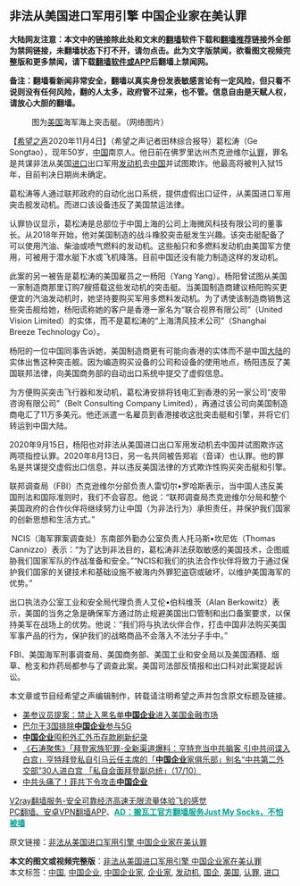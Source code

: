  <h2>非法从美国进口军用引擎 中国企业家在美认罪</h2> <p class="notice"><b>大陆网友注意：本文中的链接除此处和文末的<a href="https://github.com/bannedbook/fanqiang" >翻墙</a>软件下载和<a href="https://github.com/killgcd/justmysocks/blob/master/README.md">翻墙推荐</a>链接外全部为禁网链接，未翻墙状态下打不开，请勿点击。此为文字版禁闻，欲看图文视频完整版和更多禁闻，请下载<a href="https://github.com/bannedbook/fanqiang">翻墙软件或APP</a>后翻墙上禁闻网。</p><p>备注：翻墙看新闻非常安全，翻墙以真实身份发表敏感言论有一定风险，但只看不说则没有任何风险，翻的人太多，政府管不过来，也不管。信息自由是天赋人权，请放心大胆的翻墙。</b></p>  <div class="entry"> <figure><figcaption>图为<a href="https://www.bannedbook.org/bnews/tag/%e7%be%8e%e5%9b%bd/" class="st_tag internal_tag" rel="tag" title="标签 美国 下的日志">美国</a>海军海上突击艇。（网络图片）</figcaption></figure> <p>【<span class='wp_keywordlink_affiliate'><a href="https://www.soundofhope.org" title="希望之声" target="_blank">希望之声</a></span>2020年11月4日】（希望之声记者田林综合报导）葛松涛（Ge Songtao），现年50岁，<span class='wp_keywordlink_affiliate'><a href="https://www.bannedbook.org/" title="中国" target="_blank">中国</a></span>南京人。他日前在佛罗里达州杰克逊维尔<a href="https://www.bannedbook.org/bnews/tag/%E8%AE%A4%E7%BD%AA/" class="st_tag internal_tag" rel="tag" title="标签 认罪 下的日志">认罪</a>，罪名是共谋非法从美国<a href="https://www.bannedbook.org/bnews/tag/%E8%BF%9B%E5%8F%A3/" class="st_tag internal_tag" rel="tag" title="标签 进口 下的日志">进口</a>出口军用<a href="https://www.bannedbook.org/bnews/tag/%e5%8f%91%e5%8a%a8%e6%9c%ba/" class="st_tag internal_tag" rel="tag" title="标签 发动机 下的日志">发动机</a>去<a href="https://www.bannedbook.org/bnews/tag/%E4%B8%AD%E5%9B%BD/" class="st_tag internal_tag" rel="tag" title="标签 中国 下的日志">中国</a>并试图欺诈。他最高将被判入狱15年，目前判决日期尚未确定。</p> <p>葛松涛等人通过联邦政府的自动化出口系统，提供虚假出口证件，从美国进口军用突击舰发动机。而进口该设备违反了美国禁运法律。</p> <p>认罪协议显示，葛松涛是总部位于中国上海的公司上海微风科技有限公司的董事长。从2018年开始，他对美国制造的战斗橡胶突击艇发生兴趣。该突击艇配备了可以使用汽油、柴油或喷气燃料的发动机。这些船只和多燃料发动机由美国军方使用，可被用于潜水艇下水或飞机降落。目前中国还没有能力制造这样的发动机。</p>  <p>此案的另一被告是葛松涛的美国雇员之一杨阳（Yang Yang）。杨阳曾试图从美国一家制造商那里订购7艘搭载这些发动机的突击艇。当美国制造商建议杨阳购买更便宜的汽油发动机时，她坚持要购买军用多燃料发动机。为了诱使该制造商销售这些突击舰给她，杨阳谎称她的客户是香港一家名为“联合视界有限公司”（United Vision Limited）的实体，而不是葛松涛的“上海清风技术公司”（Shanghai Breeze Technology Co）。</p> <p>杨阳的一位中国同事告诉她，美国制造商更有可能向香港的实体而不是中国<span class='wp_keywordlink_affiliate'><a href="https://www.bannedbook.org/" title="大陆" target="_blank">大陆</a></span>的实体出售这种突击舰。因为编造购买设备的公司和设备的使用地点，杨阳违反了美国联邦法律，向美国商务部的自动出口系统中提交了虚假信息。</p> <p>为方便购买突击飞行器和发动机，葛松涛安排将钱电汇到香港的另一家公司“皮带咨询有限公司”（Belt Consulting Company Limited），再通过该公司向美国制造商电汇了11万多美元。他还派遣一名雇员到香港接收这批突击艇和引擎，并将它们转运到中国大陆。</p>  <p>2020年9月15日，杨阳也对非法从美国进口出口军用发动机去中国并试图欺诈这两项指控认罪。2020年8月13日，另一名共同被告郑岩（音译）也认罪。他的罪名是共谋提交虚假出口信息，并以违反美国法律的方式欺诈性购买突击艇和引擎。</p> <p>联邦调查局（FBI）杰克逊维尔分部负责人雷切尔•罗哈斯表示，当中国人违反美国刑法和国际准则时，我们不会容忍。他说：“联邦调查局杰克逊维尔分局和整个美国政府的合作伙伴将继续努力让中国（为非法行为）承担责任，并保护我们国家的创新思想和生活方式。”</p> <p> NCIS（海军罪案调查处）东南部外勤办公室负责人托马斯•坎尼佐（Thomas Cannizzo）表示：“为了达到非法目的，葛松涛非法获取敏感的美国技术，企图威胁我们国家军队的作战准备和安全。”“NCIS和我们的执法合作伙伴将致力于通过保护我们国家的关键技术和基础设施不被海内外罪犯盗窃或破坏，以维护美国海军的优势。”</p>  <p>出口执法办公室工业和安全局代理负责人艾伦•伯科维茨（Alan Berkowitz）表示，美国的当务之急是确保军方通过防止规避美国出口管制和出口备案要求，以保持美军在战场上的优势。他说：“我们将与执法伙伴合作，打击中国非法购买美国军事产品的行为，保护我们的战略商品不会落入不法分子手中。”</p> <p>FBI、美国海军刑事调查局、美国商务部、美国工业和安全局以及美国酒精、烟草、枪支和炸药局都参与了调查此案。美国司法部反情报和出口科对此案提起诉讼。</p> <p>本文章或节目经希望之声编辑制作，转载请注明希望之声并包含原文标题及链接。</p>  <ul class='op-related-articles' title='相关阅读'> <li><a href='https://www.bannedbook.org/bnews/worldnews/usa/20201028/1421711.html' target='_blank'>美参议员提案：禁止入黑名单<b>中国企业</b>进入美国金融市场</a></li> <li><a href='https://www.bannedbook.org/bnews/headline/20201026/1420215.html' target='_blank'>巴尔干3国排除<b>中国企业</b>参与5G</a></li> <li><a href='https://www.bannedbook.org/bnews/baitai/20201020/1417237.html' target='_blank'><b>中国企业</b>囤积外汇外币存款刷新纪录</a></li> <li><a href='https://www.bannedbook.org/bnews/bannedvideo/20201018/1415835.html' target='_blank'>《石涛聚焦》「拜登家族犯罪-全新渠道爆料：亨特充当中共掮客 引中共间谍入白宫」亨特拜登私自引马云任主席的「<b>中国企业</b>家俱乐部」别名“中共第二外交部”30人进白宫 「私自会面拜登副总统」（17/10）</a></li> <li><a href='https://www.bannedbook.org/bnews/cbnews/20201017/1415590.html' target='_blank'>中共头痛了！菲共下令攻击<b>中国企业</b></a></li> </ul> <p class="texttj"> <a href="https://www.bannedbook.org/forum23/topic22702.html" target="_blank">V2ray翻墙服务-安全可靠经济高速无限流量体验飞的感觉</a><br/> <a href="https://github.com/bannedbook/fanqiang/wiki/%E7%A6%81%E9%97%BB%E7%BD%91%E5%AE%89%E5%8D%93%E7%BF%BB%E5%A2%99%E6%96%B0%E9%97%BBAPP" target="_blank">PC翻墙、安卓VPN翻墙APP</a>、<span onclick="window.open('https://github.com/killgcd/justmysocks/blob/master/README.md')" style="font-weight:bold;color:#00A191;cursor:pointer;text-decoration:underline;outline:none">AD：搬瓦工官方翻墙服务Just My Socks，不怕被墙</span></p><p>原文链接：<a class="src_link"  href="https://www.soundofhope.org/post/439501" target="_blank">非法从美国进口军用引擎 中国企业家在美认罪</a></p><a name='sharetosocial'></a>       <div><b>本文的图文或视频完整版</b>：<a href='https://www.bannedbook.org/bnews/comments/20201105/1426143.html'>非法从美国进口军用引擎 中国企业家在美认罪</a></div>  </div><!--END ENTRY--> <div class="postfooter"> <div>本文标签：<a href="https://www.bannedbook.org/bnews/tag/%E4%B8%AD%E5%9B%BD/" rel="tag">中国</a>, <a href="https://www.bannedbook.org/bnews/tag/%E4%B8%AD%E5%9B%BD%E4%BC%81%E4%B8%9A/" rel="tag">中国企业</a>, <a href="https://www.bannedbook.org/bnews/tag/%e4%b8%ad%e5%9b%bd%e4%bc%81%e4%b8%9a%e5%ae%b6/" rel="tag">中国企业家</a>, <a href="https://www.bannedbook.org/bnews/tag/%e4%bc%81%e4%b8%9a%e5%ae%b6/" rel="tag">企业家</a>, <a href="https://www.bannedbook.org/bnews/tag/%e5%8f%91%e5%8a%a8%e6%9c%ba/" rel="tag">发动机</a>, <a href="https://www.bannedbook.org/bnews/tag/%E5%9B%BD%E4%BC%81/" rel="tag">国企</a>, <a href="https://www.bannedbook.org/bnews/tag/%e7%be%8e%e5%9b%bd/" rel="tag">美国</a>, <a href="https://www.bannedbook.org/bnews/tag/%E8%AE%A4%E7%BD%AA/" rel="tag">认罪</a>, <a href="https://www.bannedbook.org/bnews/tag/%E8%BF%9B%E5%8F%A3/" rel="tag">进口</a></div>  </div><!--END POSTFOOTER--> 